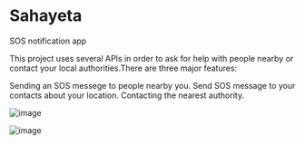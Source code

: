 # Sahayeta
SOS notification app

This project uses several APIs in order to ask for help with people nearby or contact your local authorities.There are three major features:

Sending an SOS messege to people nearby you. Send SOS message to your contacts about your location. Contacting the nearest authority.


![image](https://user-images.githubusercontent.com/80335112/127738300-cf6e3a0e-1b82-40f2-bc4c-35da3e79de8d.png)

![image](https://user-images.githubusercontent.com/80335112/127738322-b043f5f6-70ad-4828-8707-2408953e2095.png)

